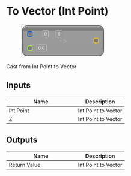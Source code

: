 # To Vector (Int Point)

<div align="left" data-full-width="false"><figure><img src="../../../../.gitbook/assets/to_vector_-int_point.png" alt=""><figcaption></figcaption></figure></div>

Cast from Int Point to Vector

## Inputs

<table><thead><tr><th width="170">Name</th><th>Description</th></tr></thead><tbody><tr><td>Int Point</td><td>Int Point to Vector</td></tr><tr><td>Z</td><td>Int Point to Vector</td></tr></tbody></table>

## Outputs

<table><thead><tr><th width="170">Name</th><th>Description</th></tr></thead><tbody><tr><td>Return Value</td><td>Int Point to Vector</td></tr></tbody></table>
